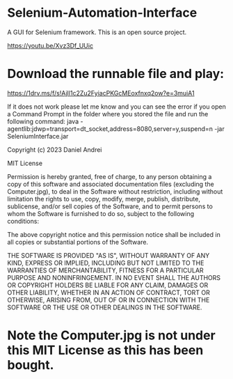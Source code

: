 # Selenium-Automation-Interface
A GUI for Selenium framework. This is an open source project.


https://youtu.be/Xvz3Df_UUic

# Download the runnable file and play:
https://1drv.ms/f/s!AjIl1c2Zu2FyiacPKGcMEoxfnxq2ow?e=3muiA1

If it does not work please let me know and you can see the error if you open a Command Prompt in the folder where you stored the file and run the following command:
java -agentlib:jdwp=transport=dt_socket,address=8080,server=y,suspend=n -jar SeleniumInterface.jar

Copyright (c) 2023 Daniel Andrei

MIT License

Permission is hereby granted, free of charge, to any person obtaining
a copy of this software and associated documentation files (excluding the Computer.jpg), 
to deal in the Software without restriction, including
without limitation the rights to use, copy, modify, merge, publish,
distribute, sublicense, and/or sell copies of the Software, and to
permit persons to whom the Software is furnished to do so, subject to
the following conditions:

The above copyright notice and this permission notice shall be
included in all copies or substantial portions of the Software.

THE SOFTWARE IS PROVIDED "AS IS", WITHOUT WARRANTY OF ANY KIND,
EXPRESS OR IMPLIED, INCLUDING BUT NOT LIMITED TO THE WARRANTIES OF
MERCHANTABILITY, FITNESS FOR A PARTICULAR PURPOSE AND
NONINFRINGEMENT. IN NO EVENT SHALL THE AUTHORS OR COPYRIGHT HOLDERS BE
LIABLE FOR ANY CLAIM, DAMAGES OR OTHER LIABILITY, WHETHER IN AN ACTION
OF CONTRACT, TORT OR OTHERWISE, ARISING FROM, OUT OF OR IN CONNECTION
WITH THE SOFTWARE OR THE USE OR OTHER DEALINGS IN THE SOFTWARE.

# Note the Computer.jpg is not under this MIT License as this has been bought.
